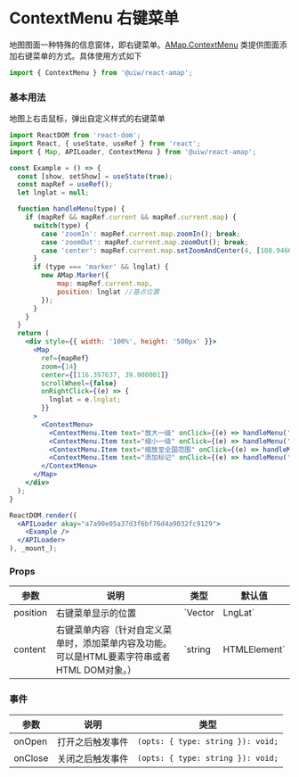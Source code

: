 ContextMenu 右键菜单
===

地图图面一种特殊的信息窗体，即右键菜单。[AMap.ContextMenu](https://a.amap.com/jsapi/static/doc/index.html#contextmenu) 类提供图面添加右键菜单的方式。具体使用方式如下

```jsx
import { ContextMenu } from '@uiw/react-amap';
```

### 基本用法

地图上右击鼠标，弹出自定义样式的右键菜单

<!--rehype:bgWhite=true&noScroll=true&codeSandbox=true&codePen=true-->
```jsx
import ReactDOM from 'react-dom';
import React, { useState, useRef } from 'react';
import { Map, APILoader, ContextMenu } from '@uiw/react-amap';

const Example = () => {
  const [show, setShow] = useState(true);
  const mapRef = useRef();
  let lnglat = null;

  function handleMenu(type) {
    if (mapRef && mapRef.current && mapRef.current.map) {
      switch(type) {
        case 'zoomIn': mapRef.current.map.zoomIn(); break;
        case 'zoomOut': mapRef.current.map.zoomOut(); break;
        case 'center': mapRef.current.map.setZoomAndCenter(4, [108.946609, 34.262324]); break;
      }
      if (type === 'marker' && lnglat) {
        new AMap.Marker({
            map: mapRef.current.map,
            position: lnglat //基点位置
        });
      }
    }
  }
  return (
    <div style={{ width: '100%', height: '500px' }}>
      <Map
        ref={mapRef}
        zoom={14}
        center={[116.397637, 39.900001]}
        scrollWheel={false}
        onRightClick={(e) => {
          lnglat = e.lnglat;
        }}
      >
        <ContextMenu>
          <ContextMenu.Item text="放大一级" onClick={(e) => handleMenu('zoomIn')} />
          <ContextMenu.Item text="缩小一级" onClick={(e) => handleMenu('zoomOut')} />
          <ContextMenu.Item text="缩放至全国范围" onClick={(e) => handleMenu('center')} />
          <ContextMenu.Item text="添加标记" onClick={(e) => handleMenu('marker')} />
        </ContextMenu>
      </Map>
    </div>
  );
}

ReactDOM.render((
  <APILoader akay="a7a90e05a37d3f6bf76d4a9032fc9129">
    <Example />
  </APILoader>
), _mount_);
```

### Props

| 参数 | 说明 | 类型 | 默认值 |
|--------- |-------- |--------- |-------- |
| position | 右键菜单显示的位置 | `Vector | LngLat` | - |
| content | 右键菜单内容（针对自定义菜单时，添加菜单内容及功能。可以是HTML要素字符串或者HTML DOM对象。） | `string | HTMLElement` | - |

### 事件

| 参数 | 说明 | 类型 |
| ---- | ---- | ---- |
| onOpen | 打开之后触发事件 | `(opts: { type: string }): void;` |
| onClose | 关闭之后触发事件 | `(opts: { type: string }): void;` |